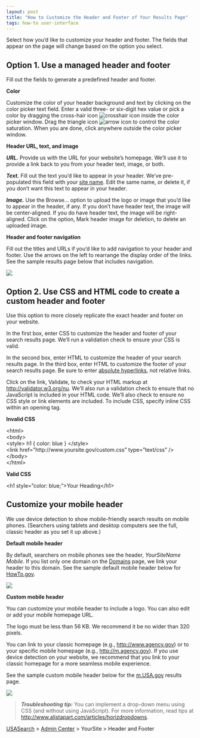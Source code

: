 ```yaml
---
layout: post
title: "How to Customize the Header and Footer of Your Results Page"
tags: how-to user-interface
---
```

<p>Select how you&#8217;d like to customize your header and footer. The fields that appear on the page will change based on the option you select.</p>
<h2>Option 1. Use a managed header and footer</h2>
<p>Fill out the fields to generate a predefined header and footer.</p>
<p><strong>Color</strong></p>
<p>Customize the color of your header background and text by clicking on the color picker text field. Enter a valid three- or six-digit hex value or pick a color by dragging the cross-hair icon <img class="img-polaroid" alt="crosshair icon" src="http://search.usa.gov/javascripts/jscolor/cross.gif?1332168483"/> inside the color picker window. Drag the triangle icon <img class="img-polaroid" alt="arrow icon" src="http://search.usa.gov/javascripts/jscolor/arrow.gif?1332168483"/> to control the color saturation. When you are done, click anywhere outside the color picker window.</p>
<p><strong>Header URL, text, and image</strong></p>
<p><em><strong>URL.</strong> </em>Provide us with the URL for your website&#8217;s homepage. We&#8217;ll use it to provide a link back to you from your header text, image, or both.</p>
<p><em><strong>Text.</strong> </em>Fill out the text you&#8217;d like to appear in your header. We&#8217;ve pre-populated this field with your <a href="/blog/how-to-edit-your-site-information.html">site name</a>. Edit the same name, or delete it, if you don&#8217;t want this text to appear in your header.</p>
<p><em><strong>Image.</strong> </em>Use the Browse&#8230; option to upload the logo or image that you&#8217;d like to appear in the header, if any. If you don&#8217;t have header text, the image will be center-aligned. If you do have header text, the image will be right-aligned. Click on the option, Mark header image for deletion, to delete an uploaded image.</p>
<p><strong>Header and footer navigation</strong></p>
<p>Fill out the titles and URLs if you&#8217;d like to add navigation to your header and footer. Use the arrows on the left to rearrange the display order of the links. See the sample results page below that includes navigation.</p>
<p><img class="img-polaroid" src="http://f22818b4dfc10241d8a3-f1564c64756a8cfee25b6b19953b1d23.r31.cf2.rackcdn.com/tumblr_m1ar9q6nXN1qid15q.png"/></p>
<h2>Option 2. Use CSS and HTML code to create a custom header and footer</h2>
<p>Use this option to more closely replicate the exact header and footer on your website.</p>
<p>In the first box, enter CSS to customize the header and footer of your search results page. We&#8217;ll run a validation check to ensure your CSS is valid.</p>
<p>In the second box, enter HTML to customize the header of your search results page. In the third box, enter HTML to customize the footer of your search results page. Be sure to enter <a href="http://webdesign.about.com/od/beginningtutorials/a/aa040502a.htm">absolute hyperlinks</a>, not relative links. </p>
<p>Click on the link, Validate, to check your HTML markup at <a href="http://validator.w3.org/nu" target="_blank"><a href="http://validator.w3.org/nu">http://validator.w3.org/nu</a></a>. We&#8217;ll also run a validation check to ensure that no JavaScript is included in your HTML code. We&#8217;ll also check to ensure no CSS style or link elements are included. To include CSS, specify inline CSS within an opening tag.</p>
<p><strong>Invalid CSS</strong></p>
<p>&lt;html&gt;<br/>&lt;body&gt;<br/>&lt;style&gt; h1 { color: blue } &lt;/style&gt;<br/>&lt;link href=”http://www.yoursite.gov/custom.css” type=”text/css” /&gt;<br/>&lt;/body&gt;<br/>&lt;/html&gt;</p>
<p><strong>Valid CSS</strong></p>
<p>&lt;h1 style=&#8221;color: blue;&#8221;&gt;Your Heading&lt;/h1&gt;</p>
<p><a id="mobile" name="mobile"></a></p>
<h2>Customize your mobile header</h2>
<p>We use device detection to show mobile-friendly search results on mobile phones. (Searchers using tablets and desktop computers see the full, classic header as you set it up above.)</p>
<p><strong>Default mobile header</strong></p>
<p>By default, searchers on mobile phones see the header, <em>YourSiteName Mobile</em>. If you list only one domain on the <a href="/blog/how-to-edit-your-domains.html">Domains</a> page, we link your header to this domain. See the sample default mobile header below for <a href="http://www.howto.gov">HowTo.gov</a>.</p>
<p><img class="img-polaroid" src="http://f22818b4dfc10241d8a3-f1564c64756a8cfee25b6b19953b1d23.r31.cf2.rackcdn.com/tumblr_meazaml0781qid15q.png"/></p>
<p><strong>Custom mobile header</strong></p>
<p>You can customize your mobile header to include a logo. You can also edit or add your mobile homepage URL.</p>
<p>The logo must be less than 56&#160;KB. We recommend it be no wider than 320 pixels.</p>
<p>You can link to your classic homepage (e.g., <a href="http://www.agency.gov">http://www.agency.gov</a>) or to your specific mobile homepage (e.g., <a href="http://m.agency.gov">http://m.agency.gov</a>). If you use device detection on your website, we recommend that you link to your classic homepage for a more seamless mobile experience. </p>
<p>See the sample custom mobile header below for the <a href="http://m.usa.gov">m.USA.gov</a> results page.</p>
<p><img class="img-polaroid" src="http://f22818b4dfc10241d8a3-f1564c64756a8cfee25b6b19953b1d23.r31.cf2.rackcdn.com/tumblr_meazs7WsWk1qid15q.png"/></p>
<blockquote>
<p><em><strong>Troubleshooting tip:</strong> </em>You can implement a drop-down menu using CSS (and without using JavaScript). For more information, read tips at <a href="http://www.alistapart.com/articles/horizdropdowns/"><a href="http://www.alistapart.com/articles/horizdropdowns">http://www.alistapart.com/articles/horizdropdowns</a></a>.</p>
</blockquote>
<p><a href="http://usasearch.howto.gov">USASearch</a> &gt; <a href="http://search.usa.gov/affiliates/home">Admin Center</a> &gt; YourSite &gt; Header and Footer</p>
